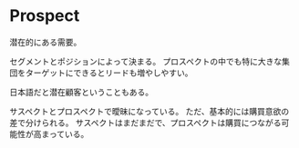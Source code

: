 # Prospect

潜在的にある需要。

セグメントとポジションによって決まる。
プロスペクトの中でも特に大きな集団をターゲットにできるとリードも増やしやすい。

日本語だと潜在顧客ということもある。

サスペクトとプロスペクトで曖昧になっている。
ただ、基本的には購買意欲の差で分けられる。
サスペクトはまだまだで、プロスペクトは購買につながる可能性が高まっている。
